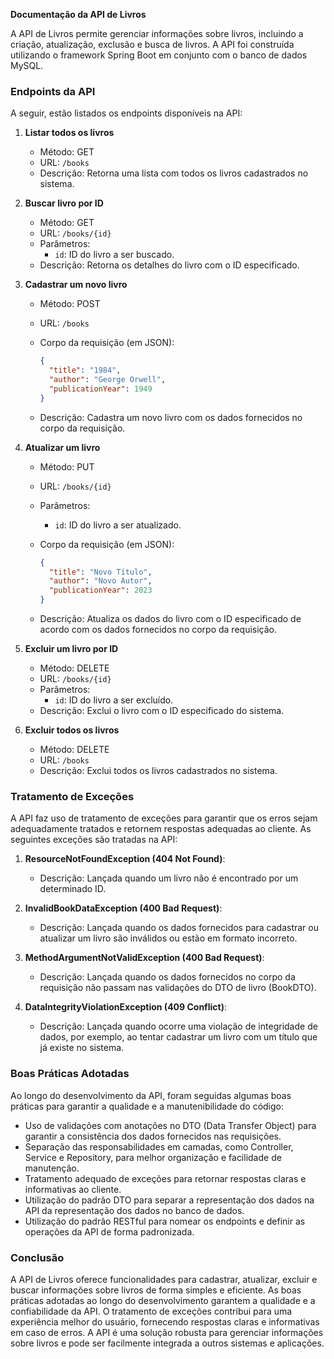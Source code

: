 **Documentação da API de Livros**

A API de Livros permite gerenciar informações sobre livros, incluindo a criação, atualização, exclusão e busca de livros. A API foi construída utilizando o framework Spring Boot em conjunto com o banco de dados MySQL.

### Endpoints da API

A seguir, estão listados os endpoints disponíveis na API:

1. **Listar todos os livros**

   - Método: GET
   - URL: `/books`
   - Descrição: Retorna uma lista com todos os livros cadastrados no sistema.

2. **Buscar livro por ID**

   - Método: GET
   - URL: `/books/{id}`
   - Parâmetros:
     - `id`: ID do livro a ser buscado.
   - Descrição: Retorna os detalhes do livro com o ID especificado.

3. **Cadastrar um novo livro**

   - Método: POST

   - URL: `/books`

   - Corpo da requisição (em JSON):

     ```json
     {
       "title": "1984",
       "author": "George Orwell",
       "publicationYear": 1949
     }
     ```

   - Descrição: Cadastra um novo livro com os dados fornecidos no corpo da requisição.

4. **Atualizar um livro**

   - Método: PUT

   - URL: `/books/{id}`

   - Parâmetros:

     - `id`: ID do livro a ser atualizado.

   - Corpo da requisição (em JSON):

     ```json
     {
       "title": "Novo Título",
       "author": "Novo Autor",
       "publicationYear": 2023
     }
     ```

   - Descrição: Atualiza os dados do livro com o ID especificado de acordo com os dados fornecidos no corpo da requisição.

5. **Excluir um livro por ID**

   - Método: DELETE
   - URL: `/books/{id}`
   - Parâmetros:
     - `id`: ID do livro a ser excluído.
   - Descrição: Exclui o livro com o ID especificado do sistema.

6. **Excluir todos os livros**

   - Método: DELETE
   - URL: `/books`
   - Descrição: Exclui todos os livros cadastrados no sistema.

### Tratamento de Exceções

A API faz uso de tratamento de exceções para garantir que os erros sejam adequadamente tratados e retornem respostas adequadas ao cliente. As seguintes exceções são tratadas na API:

1. **ResourceNotFoundException (404 Not Found)**:
   - Descrição: Lançada quando um livro não é encontrado por um determinado ID.

2. **InvalidBookDataException (400 Bad Request)**:
   - Descrição: Lançada quando os dados fornecidos para cadastrar ou atualizar um livro são inválidos ou estão em formato incorreto.

3. **MethodArgumentNotValidException (400 Bad Request)**:
   - Descrição: Lançada quando os dados fornecidos no corpo da requisição não passam nas validações do DTO de livro (BookDTO).

4. **DataIntegrityViolationException (409 Conflict)**:
   - Descrição: Lançada quando ocorre uma violação de integridade de dados, por exemplo, ao tentar cadastrar um livro com um título que já existe no sistema.

### Boas Práticas Adotadas

Ao longo do desenvolvimento da API, foram seguidas algumas boas práticas para garantir a qualidade e a manutenibilidade do código:

- Uso de validações com anotações no DTO (Data Transfer Object) para garantir a consistência dos dados fornecidos nas requisições.
- Separação das responsabilidades em camadas, como Controller, Service e Repository, para melhor organização e facilidade de manutenção.
- Tratamento adequado de exceções para retornar respostas claras e informativas ao cliente.
- Utilização do padrão DTO para separar a representação dos dados na API da representação dos dados no banco de dados.
- Utilização do padrão RESTful para nomear os endpoints e definir as operações da API de forma padronizada.

### Conclusão

A API de Livros oferece funcionalidades para cadastrar, atualizar, excluir e buscar informações sobre livros de forma simples e eficiente. As boas práticas adotadas ao longo do desenvolvimento garantem a qualidade e a confiabilidade da API. O tratamento de exceções contribui para uma experiência melhor do usuário, fornecendo respostas claras e informativas em caso de erros. A API é uma solução robusta para gerenciar informações sobre livros e pode ser facilmente integrada a outros sistemas e aplicações.
